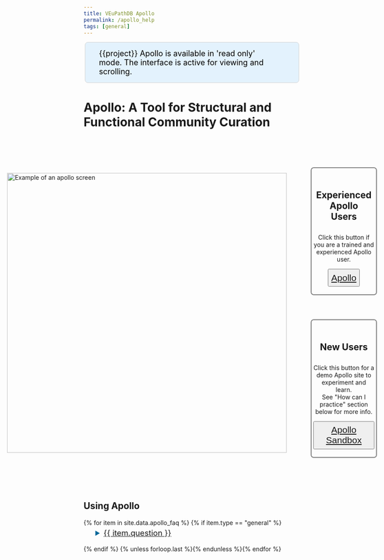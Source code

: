 ```yaml
---
title: VEuPathDB Apollo
permalink: /apollo_help
tags: [general]
---
```

<style>

.flex-container {
  display: flex;
  flex-wrap: nowrap;
  align-items: center;
  align-content: space-around;
  justify-content: center;
}
.flex-container img {
  width: 650px;
}
.flex-container h3, .flex-container button {
  font-size: 150%;
  text-align: center;
  padding: 0.3em;
}
.flex-container > div {
  margin: 1em 2em;
}
.flex-container > div > div {
  border: 2px solid grey;
  border-radius: 0.5em;
  padding: 1em 0.3em 1.3em 0.3em;
  text-align: center;
  margin: 4em 0;
}
div.static-content summary {
    font-size: 130%;
    margin: 0.25em 1.5em 1em;
    color: #069;
}
div.static-content li {
    margin: 1em 2em;
    font-size: 110%;
}
div.static-content p {
    margin: 1em 3.25em;
    font-size: 110%;
}

</style>

<div class="eupathdb-Announcement" style="margin: 3px; padding: 0.5em; border-radius: 0.5em; border-width: 1px; border-color: lightgrey; border-style: solid; background: rgb(227, 242, 253); display: block;">

<div style="display: flex; justify-content: flex-start; align-items: center;"><span class="fa-stack" style="font-size: 1.2em;"><i class="fa fa-circle fa-stack-2x" style="color: rgb(0, 74, 255);"></i><i class="fa fa-info fa-stack-1x" style="color: white;"></i></span>

<div style="margin-left: 1em; display: inline-block; width: calc(100% - 5.5em); padding: 8px; vertical-align: middle; color: black; font-size: 1.2em;">

<div><font size="+1">
{{project}} Apollo is available in 'read only' mode. The interface is active for viewing and scrolling.
</font>
</div></div>
</div></div>


<h1><b>Apollo</b>: A Tool for Structural and Functional Community Curation</h1>

<div class="flex-container">
  <div>
    <img src="{{ "/assets/images/apollo-example.png" | absolute_url }}" alt="Example of an apollo screen" /> 
<!-- <img src="/assets/images/apollo-example.png" alt="Example of an apollo screen" /> -->
  </div>
  <div>
  <div>
    <h3>Experienced Apollo Users</h3>
    <p>Click this button if you are a trained and experienced Apollo user.</p>
    <button><a href="https://apollo.veupathdb.org/">Apollo</a></button>
  </div>
  <div>
    <h3>New Users</h3>
    <p>Click this button for a demo Apollo site to experiment and learn. <br> See "How can I practice" section below for more info.</p>
    <button><a href="https://apollo-sandbox.veupathdb.org/annotator/index">Apollo Sandbox</a></button>
  </div>
  </div>

</div>

<div class="static-content">
 <div id="general">
    <h2>Using Apollo</h2> 
    {% for item in site.data.apollo_faq %}
    {% if item.type == "general" %}
      <details id="{{ item.uid }}">
        <summary><a href="#{{ item.uid }}">{{ item.question }}</a></summary>
        {{ item.answer | markdownify }}
        <br>
      </details>
    {% endif %}
    {% unless forloop.last %}{% endunless %}{% endfor %}
</div>
</div>

<script>
function getHashFromUrl(url){
    console.log("My url: ", url);
    var a = document.createElement("a");
    a.href = url;
    return a.hash.replace(/^#/, "");
}
function openEntry(myanchor) {
  console.log("My Anchor: ", myanchor);
  document.getElementById(myanchor).open = true;
}
document.onload = openEntry(getHashFromUrl(window.location.href));
</script>
